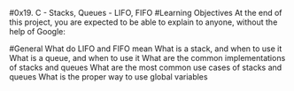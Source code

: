 #0x19. C - Stacks, Queues - LIFO, FIFO
#Learning Objectives
At the end of this project, you are expected to be able to explain to anyone, without the help of Google:

#General
What do LIFO and FIFO mean
What is a stack, and when to use it
What is a queue, and when to use it
What are the common implementations of stacks and queues
What are the most common use cases of stacks and queues
What is the proper way to use global variables
